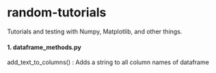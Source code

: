 # random-tutorials
Tutorials and testing with Numpy, Matplotlib, and other things.

#### 1. dataframe_methods.py
add_text_to_columns() : Adds a string to all column names of dataframe
